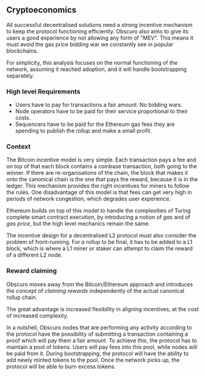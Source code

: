 ## Cryptoeconomics
All successful decentralised solutions need a strong incentive mechanism to keep the protocol functioning efficiently. Obscuro also aims to give its users a good experience by not allowing any form of "MEV". This means it must avoid the gas price bidding war we constantly see in popular blockchains.

For simplicity, this analysis focuses on the normal functioning of the network, assuming it reached adoption, and it will handle bootstrapping separately.

### High level Requirements
* Users have to pay for transactions a fair amount. No bidding wars.
* Node operators have to be paid for their service proportional to their costs.
* Sequencers have to be paid for the Ethereum gas fees they are spending to publish the rollup and make a small profit.

### Context
The Bitcoin incentive model is very simple. Each transaction pays a fee and on top of that each block contains a coinbase transaction, both going to the winner. If there are re-organisations of the chain, the block that makes it onto the canonical chain is the one that pays the reward, because it is in the ledger. This mechanism provides the right incentives for miners to follow the rules.
One disadvantage of this model is that fees can get very high in periods of network congestion, which degrades user experience.

Ethereum builds on top of this model to handle the complexities of Turing complete smart contract execution, by introducing a notion of _gas_ and of _gas price_, but the high level mechanics remain the same.

The incentive design for a decentralised L2 protocol must also consider the problem of front-running. For a rollup to be final, it has to be added to a L1 block, which is where a L1 miner or staker can attempt to claim the reward of a different L2 node.

### Reward claiming
Obscuro moves away from the Bitcoin/Ethereum approach and introduces the concept of _claiming rewards_ independently of the actual canonical rollup chain.

The great advantage is increased flexibility in aligning incentives, at the cost of increased complexity.

In a nutshell, Obscuro nodes that are performing any activity according to the protocol have the possibility of submitting a transaction containing a proof which will pay them a fair amount. To achieve this, the protocol has to maintain a pool of tokens. Users will pay fees into this pool, while nodes will be paid from it. During bootstrapping, the protocol will have the ability to add newly minted tokens to the pool. Once the network picks up, the protocol will be able to burn excess tokens.